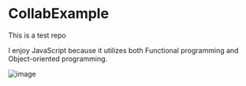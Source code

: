 # CollabExample

This is a test repo


I enjoy JavaScript because it utilizes both Functional programming and Object-oriented programming.

![image](https://user-images.githubusercontent.com/88730354/162488034-f915bf9d-003c-4d1c-9a67-e5b9a480a428.png)

